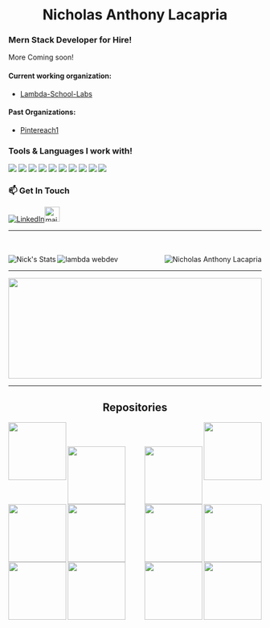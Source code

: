 <p width="100%" height="100%" bgcolor="blue">
<h1 color="red"  align="center">Nicholas Anthony Lacapria </h1> 
<h3>Mern Stack Developer for Hire!</h3>
</p>

<p>More Coming soon!</p>

#### Current working organization:

- [Lambda-School-Labs](https://github.com/Lambda-School-Labs)

#### Past Organizations:
- [Pintereach1](https://github.com/Pintereach1)


### Tools & Languages I work with!
<a src="https://www.javascript.com/"><img src="https://img.icons8.com/color/48/000000/javascript.png"/></a>
<a src="https://reactjs.org/"><img src="https://img.icons8.com/color/48/000000/react-native.png"/></a>
<a src="https://nodejs.org/"><img src="https://img.icons8.com/color/48/000000/nodejs.png"/></a>
<a src="https://www.mongodb.com/"><img src="https://img.icons8.com/color/48/000000/mongodb.png"/></a>
<a src="https://visualstudio.microsoft.com/"><img src="https://img.icons8.com/color/48/000000/visual-studio.png"/></a>
<a src="https://www.npmjs.com/"><img src="https://img.icons8.com/color/48/000000/npm.png"/></a>
<a src="https://getbootstrap.com/"><img src="https://img.icons8.com/color/48/000000/bootstrap.png"/></a>
<a src="https://github.com/"><img src="https://img.icons8.com/color/48/000000/github--v1.png"/></a>
<a src="https://www.w3schools.com/css/"><img src="https://img.icons8.com/color/48/000000/css3.png"/></a>
<a src="https://www.w3schools.com/html/"><img src="https://img.icons8.com/color/48/000000/html-5.png"/></a>


### 📫 Get In Touch
[![LinkedIn](https://www.vectorlogo.zone/logos/linkedin/linkedin-icon.svg "quan-le-5932b8160")](https://www.linkedin.com/in/web-dev-nicholas-lacapria//)<a href="mailto:nicholas.a.lacapria@gmail.com"><img src="https://www.vectorlogo.zone/logos/gmail/gmail-icon.svg" width="30px" alt="mail"></a> 
&nbsp; &nbsp;

<hr>
<br><br>
<img align="center" src="https://images.credly.com/size/340x340/images/bd26a157-c655-4383-9707-a1bd6576f153/lambda-badge-full-stack-web.png" alt="lambda webdev" > 


<img align="left" src="https://camo.githubusercontent.com/bb27b9c1df90df738e91a54665d3adb08f60583fad2f266ffbde14508e6dc918/68747470733a2f2f692e70696e696d672e636f6d2f6f726967696e616c732f65342f32362f37302f65343236373032656466383734623138316163656431653266613563366364652e676966" alt="Nick's Stats">

<img align="right" src="https://media-exp3.licdn.com/dms/image/C4E03AQGTRL4HJymMyw/profile-displayphoto-shrink_800_800/0/1604877925830?e=1628726400&v=beta&t=5oWPitlfGiGR3O7fhfsUieJ_ftapru5tIZCNBq35vOg" alt="Nicholas Anthony Lacapria">



<hr>

<a href="https://github.com/extrude575757/github-readme-stats" title="Go to Source"><img width="100%" height="200" src="https://github-readme-stats.vercel.app/api?username=extrude575757&show_icons=true&theme=gotham"></a>

<hr>

<h2 align="center">Repositories</h2>

<p width="100%" align="center">
  <a align="left" href="https://github.com/extrude575757/react-shopping-cart" title="React Shopping Cart"><img align="left" height="115" src="https://github-readme-stats.vercel.app/api/pin/?username=extrude575757&repo=react-shopping-cart&theme=gotham"></a><a align="right" href="https://github.com/extrude575757/github-usercard" title="Github Api Card"><img align="right" height="115" src="https://github-readme-stats.vercel.app/api/pin/?username=extrude575757&repo=github-usercard&theme=gotham"></a>
</p>
<br><br>


<p width="100%" align="center">
  <a align="left" href="https://github.com/extrude575757/React-Github-User-Card" title="React Github User Card"><img align="left" height="115" src="https://github-readme-stats.vercel.app/api/pin/?username=extrude575757&repo=React-Github-User-Card&theme=gotham"></a>
  
  
  <a align="right" href="https://github.com/extrude575757/node-db4-project" title="Node DB4 Project"><img align="right" height="115" src="https://github-readme-stats.vercel.app/api/pin/?username=extrude575757&repo=node-db4-project&theme=gotham"></a>
</p>
<br><br>


<p width="100%" align="center">
  <a align="left" href="https://github.com/extrude575757/Roulette-Pair_Programming" title="Roulette Pair_Programming"><img align="left" height="115" src="https://github-readme-stats.vercel.app/api/pin/?username=extrude575757&repo=Roulette-Pair_Programming&theme=gotham"></a>
  
  
  <a align="right" href="https://github.com/extrude575757/RecipesFrontWithBackend" title="Recipes Build Week"><img align="right" height="115" src="https://github-readme-stats.vercel.app/api/pin/?username=extrude575757&repo=RecipesFrontWithBackend&theme=gotham"></a>
</p>
<br><br>


<p width="100%" align="center">
  <a align="left" href="https://github.com/extrude575757/node-auth2-project" title="Node Auth2 Project"><img align="left" height="115" src="https://github-readme-stats.vercel.app/api/pin/?username=extrude575757&repo=node-auth2-project&theme=gotham"></a>
  
  
  <a align="right" href="https://github.com/extrude575757/Pfolio" title="Portfolio"><img align="right" height="115" src="https://github-readme-stats.vercel.app/api/pin/?username=extrude575757&repo=Pfolio&theme=gotham"></a>
</p>
<br><br>

<p width="100%" align="center">
  <a align="left" href="https://github.com/extrude575757/HTTP-Movies-Assignment" title="HTTP Movies Assignment"><img align="left" height="115" src="https://github-readme-stats.vercel.app/api/pin/?username=extrude575757&repo=HTTP-Movies-Assignment&theme=gotham"></a>
  
  
  <a align="right" href="https://github.com/extrude575757/node-api4-project" title="Node Api4 Project"><img align="right" height="115" src="https://github-readme-stats.vercel.app/api/pin/?username=extrude575757&repo=node-api4-project&theme=gotham"></a>
</p>
<br><br>


<p width="100%" align="center">
  <a align="left" href="https://github.com/extrude575757/React-Testing-Contact-Form" title="React Testing Contact Form"><img align="left" height="115" src="https://github-readme-stats.vercel.app/api/pin/?username=extrude575757&repo=React-Testing-Contact-Form&theme=gotham"></a>
  
  
  <a align="right" href="https://github.com/extrude575757/React-Testing-TV-Show" title="React Testing TV Show"><img align="right" height="115" src="https://github-readme-stats.vercel.app/api/pin/?username=extrude575757&repo=React-Testing-TV-Show&theme=gotham"></a>
</p>
<br><br>


